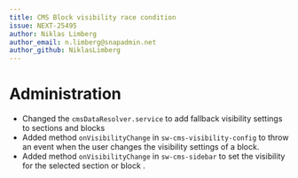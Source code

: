 ```yaml
---
title: CMS Block visibility race condition
issue: NEXT-25495
author: Niklas Limberg
author_email: n.limberg@snapadmin.net
author_github: NiklasLimberg
---
```

# Administration
* Changed the `cmsDataResolver.service` to add fallback visibility settings to sections and blocks
* Added method `onVisibilityChange` in `sw-cms-visibility-config` to throw an event when the user changes the visibility settings of a block.
* Added method `onVisibilityChange` in `sw-cms-sidebar` to set the visibility for the selected section or block .
